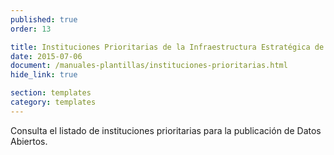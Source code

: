 ```yaml
---
published: true
order: 13

title: Instituciones Prioritarias de la Infraestructura Estratégica de Datos Abiertos
date: 2015-07-06
document: /manuales-plantillas/instituciones-prioritarias.html
hide_link: true

section: templates
category: templates
---
```


Consulta el listado de instituciones prioritarias para la publicación de Datos Abiertos.
